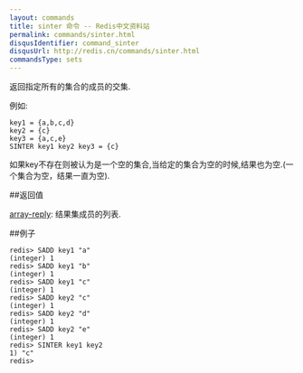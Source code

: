 ```yaml
---
layout: commands
title: sinter 命令 -- Redis中文资料站
permalink: commands/sinter.html
disqusIdentifier: command_sinter
disqusUrl: http://redis.cn/commands/sinter.html
commandsType: sets
---
```


返回指定所有的集合的成员的交集.

例如:

	key1 = {a,b,c,d}
	key2 = {c}
	key3 = {a,c,e}
	SINTER key1 key2 key3 = {c}

如果key不存在则被认为是一个空的集合,当给定的集合为空的时候,结果也为空.(一个集合为空，结果一直为空).

##返回值

[array-reply](/topics/protocol.html#array-reply): 结果集成员的列表.

##例子
	
	redis> SADD key1 "a"
	(integer) 1
	redis> SADD key1 "b"
	(integer) 1
	redis> SADD key1 "c"
	(integer) 1
	redis> SADD key2 "c"
	(integer) 1
	redis> SADD key2 "d"
	(integer) 1
	redis> SADD key2 "e"
	(integer) 1
	redis> SINTER key1 key2
	1) "c"
	redis> 